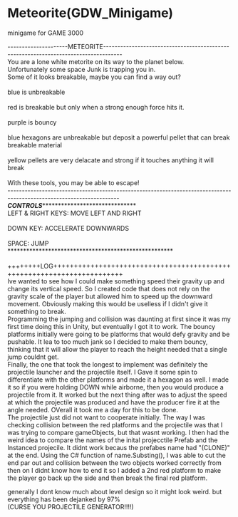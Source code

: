 # Meteorite(GDW_Minigame)
 minigame for GAME 3000

---------------------METEORITE------------------------------------------------------------------------------------<br>
You are a lone white metorite on its way to the planet below.<br>
Unfortunately some space Junk is trapping you in.<br>
Some of it looks breakable, maybe you can find a way out?<br>
<br>
blue is unbreakable<br>
<br>
red is breakable but only when a strong enough force hits it.<br>
<br>
purple is bouncy<br>
<br>
blue hexagons are unbreakable but deposit a powerful pellet that can break breakable material<br>
<br>
yellow pellets are very delacate and strong if it touches anything it will break<br>
<br>
With these tools, you may be able to escape!<br>
---------------------------------------------------------------------------------------------------------------------<br>
*******CONTROLS*************************************<br>
LEFT & RIGHT KEYS: MOVE LEFT AND RIGHT<br>
<br>
DOWN KEY: ACCELERATE DOWNWARDS<br>
<br>
SPACE: JUMP<br>
*****************************************************<br><br>
++++++++LOG+++++++++++++++++++++++++++++++++++++++++++++++++++++++++++++++++++++++<br>
Ive wanted to see how I could make something speed their gravity up and change its vertical speed.
So I created code that does not rely on the gravity scale of the player but allowed him to speed up the downward movement.
Obviously making this would be uselless if I didn't give it something to break. <br>
Programming the jumping and collision was daunting at first since it was my first time doing this in Unity, but eventually I got it to work.
The bouncy platforms initially were going to be platforms that would defy gravity and be pushable. It lea to too much jank so I decided to make them bouncy,
thinking that it will allow the player to reach the height needed that a single jump couldnt get.<br>
Finally, the one that took the longest to implement was definitely the projectile launcher and the projectile itself.
I Gave it some spin to differentiate with the other platforms and made it a hexagon as well. I made it so if you were holding DOWN while airborne, then you would produce a projectile from it. 
It worked but the next thing after was to adjust the speed at which the projectile was produced and have the producer fire it at the angle needed.  OVerall it took me a day for this to be done.<br>
The projectile just did not want to cooperate initially. The way I was checking collision between the red platforms and the projectile was that I was trying to compare gameObjects, but that wasnt working.
I then had the weird idea to compare the names of the inital projecctile Prefab and the Instanced projecile. It didnt  work becaus the prefabes name had "(CLONE)" at the end.
Using the C# function of name.Substing(), I was able to cut the end par out and collision between the two objects worked correctly from then on
I didnt know how to end it so I added a 2nd red platform to make the player go back up the side and then break the final red platform.

generally I dont know much about level design so it might look weird. but everything has been dejanked by 97% <br>(CURSE YOU PROJECTILE GENERATOR!!!!)
